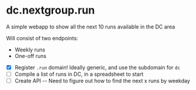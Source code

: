# dc.nextgroup.run

A simple webapp to show all the next 10 runs available in the DC area

Will consist of two endpoints:

- Weekly runs
- One-off runs

* [x] Register `.run` domain! Ideally generic, and use the subdomain for `dc`
* [ ] Compile a list of runs in DC, in a spreadsheet to start
* [ ] Create API -- Need to figure out how to find the next x runs by weekday
